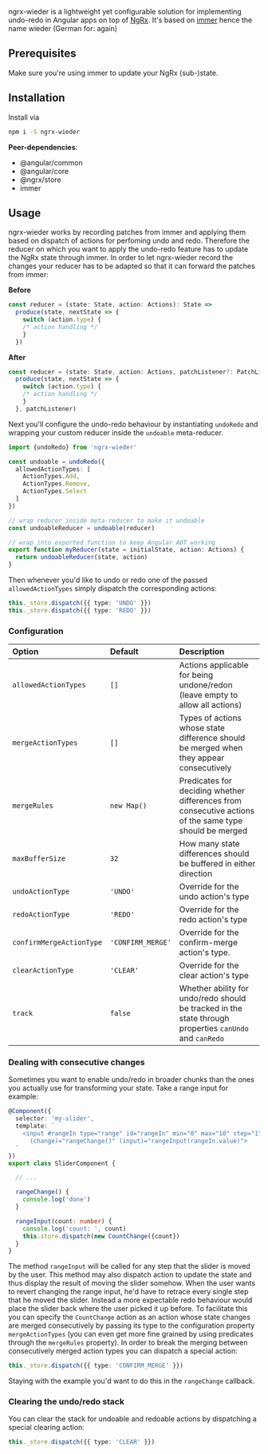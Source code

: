 ngrx-wieder is a lightweight yet configurable solution for implementing undo-redo in Angular apps on top of [NgRx](https://ngrx.io/).
It's based on [immer](https://github.com/immerjs/immer) hence the name wieder (German for: again)

## Prerequisites

Make sure you're using immer to update your NgRx (sub-)state.

## Installation

Install via
```bash
npm i -S ngrx-wieder
```

**Peer-dependencies**:
- @angular/common
- @angular/core
- @ngrx/store
- immer

## Usage

ngrx-wieder works by recording patches from immer and applying
them based on dispatch of actions for perfoming undo and redo.
Therefore the reducer on which you want to apply the undo-redo feature
has to update the NgRx state through immer. In order to let
ngrx-wieder record the changes your reducer has to be adapted
so that it can forward the patches from immer:

**Before**
```ts
const reducer = (state: State, action: Actions): State =>
  produce(state, nextState => {
    switch (action.type) {
    /* action handling */
    }
  })
```

**After**
```ts
const reducer = (state: State, action: Actions, patchListener?: PatchListener): State =>
  produce(state, nextState => {
    switch (action.type) {
    /* action handling */
    }
  }, patchListener)
```

Next you'll configure the undo-redo behaviour by instantiating `undoRedo` and wrapping
your custom reducer inside the `undoable` meta-reducer.

```ts
import {undoRedo} from 'ngrx-wieder'

const undoable = undoRedo({
  allowedActionTypes: [
    ActionTypes.Add,
    ActionTypes.Remove,
    ActionTypes.Select
  ]
})

// wrap reducer inside meta-reducer to make it undoable
const undoableReducer = undoable(reducer)

// wrap into exported function to keep Angular AOT working
export function myReducer(state = initialState, action: Actions) {
  return undoableReducer(state, action)
}
```

Then whenever you'd like to undo or redo one of the passed `allowedActionTypes` simply dispatch
the corresponding actions:
```ts
this._store.dispatch({{ type: 'UNDO' }})
this._store.dispatch({{ type: 'REDO' }})
```

### Configuration

| Option | Default | Description
|:---  |:--- | :---
| `allowedActionTypes`| `[]` |Actions applicable for being undone/redon (leave empty to allow all actions)
| `mergeActionTypes`| `[]` | Types of actions whose state difference should be merged when they appear consecutively
| `mergeRules`| `new Map()` |Predicates for deciding whether differences from consecutive actions of the same type should be merged
| `maxBufferSize`| `32` | How many state differences should be buffered in either direction
| `undoActionType`| `'UNDO'` | Override for the undo action's type
| `redoActionType`| `'REDO'` | Override for the redo action's type
| `confirmMergeActionType`| `'CONFIRM_MERGE'` |Override for the confirm-merge action's type.
| `clearActionType`| `'CLEAR'` | Override for the clear action's type
| `track`| `false` | Whether ability for undo/redo should be tracked in the state through properties `canUndo` and `canRedo`

### Dealing with consecutive changes

Sometimes you want to enable undo/redo in broader chunks than the ones you actually use for
transforming your state. Take a range input for example:

```ts
@Component({
  selector: 'my-slider',
  template: `
    <input #rangeIn type="range" id="rangeIn" min="0" max="10" step="1" 
      (change)="rangeChange()" (input)="rangeInput(rangeIn.value)">
  `
})
export class SliderComponent {

  // ...

  rangeChange() {
    console.log('done')
  }

  rangeInput(count: number) {
    console.log('count: ', count)
    this.store.dispatch(new CountChange({count})
  }
}
```

The method `rangeInput` will be called for any step that the slider is moved by the user. This method
may also dispatch action to update the state and thus display the result of moving the slider somehow.
When the user wants to revert changing the range input, he'd have to retrace every single step that
he moved the slider. Instead a more expectable redo behaviour would place the slider back where the
user picked it up before. To facilitate this you can specify the `CountChange` action as an action
whose state changes are merged consecutively by passing its type to the configuration property 
`mergeActionTypes` (you can even get more fine grained by using predicates through the `mergeRules` property).
In order to break the merging between consecutively merged action types you can dispatch a special action:
```ts
this._store.dispatch({{ type: 'CONFIRM_MERGE' }})
```
Staying with the example you'd want to do this in the `rangeChange` callback.

### Clearing the undo/redo stack

You can clear the stack for undoable and redoable actions by dispatching a special clearing action:
```ts
this._store.dispatch({{ type: 'CLEAR' }})
```
